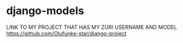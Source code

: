 # django-models
LINK TO MY PROJECT THAT HAS MY ZURI USERNAME AND MODEL
https://github.com/Olufunke-star/django-project
